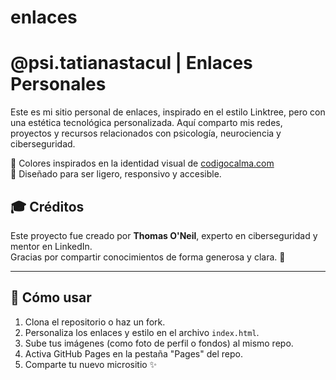 # enlaces
# @psi.tatianastacul | Enlaces Personales

Este es mi sitio personal de enlaces, inspirado en el estilo Linktree, pero con una estética tecnológica personalizada. Aquí comparto mis redes, proyectos y recursos relacionados con psicología, neurociencia y ciberseguridad.

🎨 Colores inspirados en la identidad visual de [codigocalma.com](https://codigocalma.com)  
🚀 Diseñado para ser ligero, responsivo y accesible.


## 🎓 Créditos

Este proyecto fue creado por  **Thomas O'Neil**, experto en ciberseguridad y mentor en LinkedIn.  
Gracias por compartir conocimientos de forma generosa y clara. 🙌

---

## 🔧 Cómo usar

1. Clona el repositorio o haz un fork.
2. Personaliza los enlaces y estilo en el archivo `index.html`.
3. Sube tus imágenes (como foto de perfil o fondos) al mismo repo.
4. Activa GitHub Pages en la pestaña "Pages" del repo.
5. Comparte tu nuevo micrositio ✨
